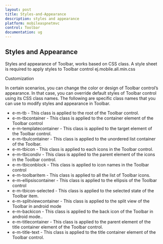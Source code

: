 ```yaml
---
layout: post
title: Styles-and-Appearance
description: styles and appearance
platform: mobileaspnetmvc
control: Toolbar
documentation: ug
---
```


## Styles and Appearance

Styles and appearance of Toolbar, works based on CSS class. A style sheet is required to apply styles to Toolbar control ej.mobile.all.min.css

Customization

In certain scenarios, you can change the color or design of Toolbar control’s appearance. In that case, you can override default styles of Toolbar control using its CSS class names. The following are specific class names that you can use to modify styles and appearance in Toolbar.

* e-m-tb - This class is applied to the root of the Toolbar control.
* e-m-tbcontainer - This class is applied to the container element of the Toolbar control
* e-m-templatecontainer - This class is applied to the target element of the Toolbar control.
* e-m-tbulcontainer - This class is applied to the unordered list container of the Toolbar.
* e-m-tbicon - This class is applied to each icons in the Toolbar control.
* e-m-tbicondiv - This class is applied to the parent element of the icons in the Toolbar control.
* e-m-tbiconblock - This class is applied to icon names in the Toolbar control
* e-m-toolbaritem - This class is applied to all the list of Toolbar icons.
* e-m-ellipsiscontainer - This class is applied to the ellipsis of the Toolbar control
* e-m-tbicon-selected - This class is applied to the selected state of the Toolbar item.
* e-m-splitviewcontainer - This class is applied to the split view of the Toolbar in android mode
* e-m-backicon - This class is applied to the back icon of the Toolbar in android mode..
* e-m-titlecontainer - This class is applied to the parent element of the title container element of the Toolbar control.
* e-m-title-text - This class is applied to the title container element of the Toolbar control.



